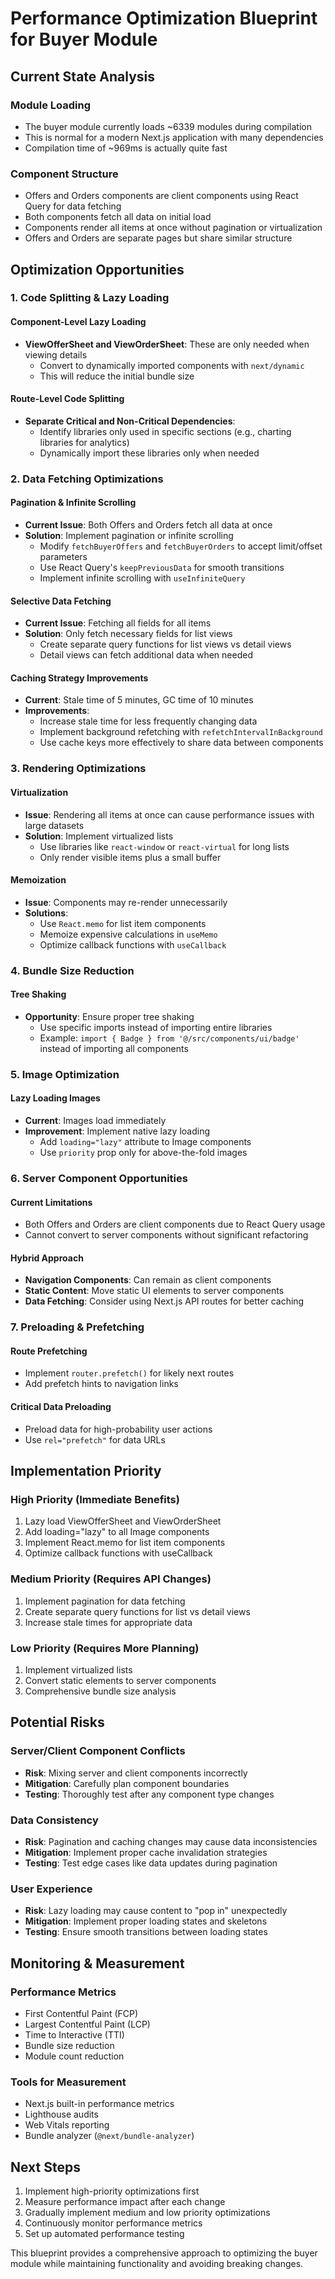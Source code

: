 # Performance Optimization Blueprint for Buyer Module

## Current State Analysis

### Module Loading
- The buyer module currently loads ~6339 modules during compilation
- This is normal for a modern Next.js application with many dependencies
- Compilation time of ~969ms is actually quite fast

### Component Structure
- Offers and Orders components are client components using React Query for data fetching
- Both components fetch all data on initial load
- Components render all items at once without pagination or virtualization
- Offers and Orders are separate pages but share similar structure

## Optimization Opportunities

### 1. Code Splitting & Lazy Loading

#### Component-Level Lazy Loading
- **ViewOfferSheet and ViewOrderSheet**: These are only needed when viewing details
  - Convert to dynamically imported components with `next/dynamic`
  - This will reduce the initial bundle size

#### Route-Level Code Splitting
- **Separate Critical and Non-Critical Dependencies**:
  - Identify libraries only used in specific sections (e.g., charting libraries for analytics)
  - Dynamically import these libraries only when needed

### 2. Data Fetching Optimizations

#### Pagination & Infinite Scrolling
- **Current Issue**: Both Offers and Orders fetch all data at once
- **Solution**: Implement pagination or infinite scrolling
  - Modify `fetchBuyerOffers` and `fetchBuyerOrders` to accept limit/offset parameters
  - Use React Query's `keepPreviousData` for smooth transitions
  - Implement infinite scrolling with `useInfiniteQuery`

#### Selective Data Fetching
- **Current Issue**: Fetching all fields for all items
- **Solution**: Only fetch necessary fields for list views
  - Create separate query functions for list views vs detail views
  - Detail views can fetch additional data when needed

#### Caching Strategy Improvements
- **Current**: Stale time of 5 minutes, GC time of 10 minutes
- **Improvements**:
  - Increase stale time for less frequently changing data
  - Implement background refetching with `refetchIntervalInBackground`
  - Use cache keys more effectively to share data between components

### 3. Rendering Optimizations

#### Virtualization
- **Issue**: Rendering all items at once can cause performance issues with large datasets
- **Solution**: Implement virtualized lists
  - Use libraries like `react-window` or `react-virtual` for long lists
  - Only render visible items plus a small buffer

#### Memoization
- **Issue**: Components may re-render unnecessarily
- **Solutions**:
  - Use `React.memo` for list item components
  - Memoize expensive calculations in `useMemo`
  - Optimize callback functions with `useCallback`

### 4. Bundle Size Reduction

#### Tree Shaking
- **Opportunity**: Ensure proper tree shaking
  - Use specific imports instead of importing entire libraries
  - Example: `import { Badge } from '@/src/components/ui/badge'` instead of importing all components


### 5. Image Optimization

#### Lazy Loading Images
- **Current**: Images load immediately
- **Improvement**: Implement native lazy loading
  - Add `loading="lazy"` attribute to Image components
  - Use `priority` prop only for above-the-fold images


### 6. Server Component Opportunities

#### Current Limitations
- Both Offers and Orders are client components due to React Query usage
- Cannot convert to server components without significant refactoring

#### Hybrid Approach
- **Navigation Components**: Can remain as client components
- **Static Content**: Move static UI elements to server components
- **Data Fetching**: Consider using Next.js API routes for better caching

### 7. Preloading & Prefetching

#### Route Prefetching
- Implement `router.prefetch()` for likely next routes
- Add prefetch hints to navigation links

#### Critical Data Preloading
- Preload data for high-probability user actions
- Use `rel="prefetch"` for data URLs

## Implementation Priority

### High Priority (Immediate Benefits)
1. Lazy load ViewOfferSheet and ViewOrderSheet
2. Add loading="lazy" to all Image components
3. Implement React.memo for list item components
4. Optimize callback functions with useCallback

### Medium Priority (Requires API Changes)
1. Implement pagination for data fetching
2. Create separate query functions for list vs detail views
3. Increase stale times for appropriate data

### Low Priority (Requires More Planning)
1. Implement virtualized lists
2. Convert static elements to server components
3. Comprehensive bundle size analysis

## Potential Risks

### Server/Client Component Conflicts
- **Risk**: Mixing server and client components incorrectly
- **Mitigation**: Carefully plan component boundaries
- **Testing**: Thoroughly test after any component type changes

### Data Consistency
- **Risk**: Pagination and caching changes may cause data inconsistencies
- **Mitigation**: Implement proper cache invalidation strategies
- **Testing**: Test edge cases like data updates during pagination

### User Experience
- **Risk**: Lazy loading may cause content to "pop in" unexpectedly
- **Mitigation**: Implement proper loading states and skeletons
- **Testing**: Ensure smooth transitions between loading states

## Monitoring & Measurement

### Performance Metrics
- First Contentful Paint (FCP)
- Largest Contentful Paint (LCP)
- Time to Interactive (TTI)
- Bundle size reduction
- Module count reduction

### Tools for Measurement
- Next.js built-in performance metrics
- Lighthouse audits
- Web Vitals reporting
- Bundle analyzer (`@next/bundle-analyzer`)

## Next Steps

1. Implement high-priority optimizations first
2. Measure performance impact after each change
3. Gradually implement medium and low priority optimizations
4. Continuously monitor performance metrics
5. Set up automated performance testing

This blueprint provides a comprehensive approach to optimizing the buyer module while maintaining functionality and avoiding breaking changes.
